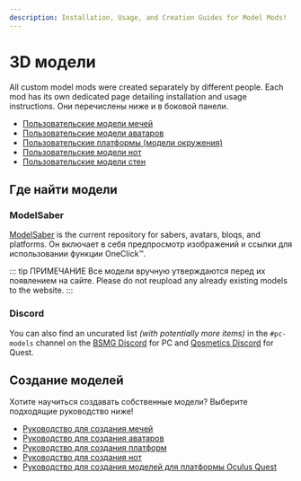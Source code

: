 ```yaml
---
description: Installation, Usage, and Creation Guides for Model Mods!
---
```


# 3D модели
All custom model mods were created separately by different people. Each mod has its own dedicated page detailing installation and usage instructions. Они перечислены ниже и в боковой панели.

* [Пользовательские модели мечей](./custom-sabers.md)
* [Пользовательские модели аватаров](./custom-avatars.md)
* [Пользовательские платформы (модели окружения)](./custom-platforms.md)
* [Пользовательские модели нот](./custom-notes.md)
* [Пользовательские модели стен](./custom-walls.md)

## Где найти модели

### ModelSaber
[ModelSaber](https://modelsaber.com/) is the current repository for sabers, avatars, bloqs, and platforms. Он включает в себя предпросмотр изображений и ссылки для использовании функции OneClick&trade;.

::: tip ПРИМЕЧАНИЕ Все модели вручную утверждаются перед их появлением на сайте. Please do not reupload any already existing models to the website. :::

### Discord
You can also find an uncurated list _(with potentially more items)_ in the `#pc-models` channel on the [BSMG Discord](https://discord.gg/beatsabermods) for PC and [Qosmetics Discord](https://discord.gg/qosmetics) for Quest.

## Создание моделей
Хотите научиться создавать собственные модели? Выберите подходящие руководство ниже!

* [Руководство для создания мечей](./sabers-guide.md)
* [Руководство для создания аватаров](./avatars-guide.md)
* [Руководство для создания платформ](./platforms-guide.md)
* [Руководство для создания нот](./notes-guide.md)
* [Руководство для создания моделей для платформы Oculus Quest](https://github.com/RedBrumbler/Qosmetics/wiki)
